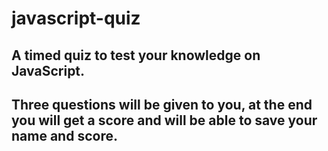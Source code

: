 # javascript-quiz
## A timed quiz to test your knowledge on JavaScript.
## Three questions will be given to you, at the end you will get a score and will be able to save your name and score.
